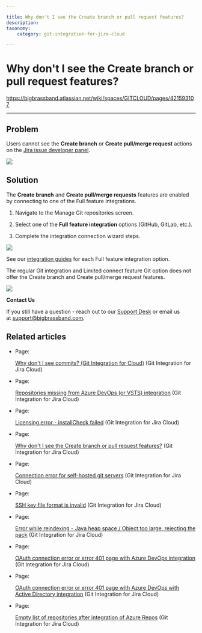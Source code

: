 ```yaml
---

title: Why don't I see the Create branch or pull request features?
description:
taxonomy:
    category: git-integration-for-jira-cloud

---
```


# Why don't I see the Create branch or pull request features?

<https://bigbrassband.atlassian.net/wiki/spaces/GITCLOUD/pages/421593107>

* * *

## Problem

Users cannot see the **Create branch** or **Create pull/merge request** actions on the [Jira issue developer panel](/wiki/spaces/GITCLOUD/pages/1923025809/Jira+Git+integration+development+panel).

![](https://bigbrassband.atlassian.net/wiki/download/attachments/421593107/createbranch-pullrequest.png?version=1&modificationDate=1586317455810&cacheVersion=1&api=v2)

## Solution

The **Create branch** and **Create pull/merge requests** features are enabled by connecting to one of the Full feature integrations.

1.  Navigate to the Manage Git repositories screen. 
    
2.  Select one of the **Full feature integration** options (GitHub, GitLab, etc.).
    
3.  Complete the integration connection wizard steps.
    

![](https://bigbrassband.atlassian.net/wiki/download/attachments/421593107/gitcloud-gitmgr-full-feature-sel.png?version=1&modificationDate=1638463123267&cacheVersion=1&api=v2)

See our [integration guides](/wiki/spaces/GITCLOUD/pages/82378780/Integration+Guide) for each Full feature integration option.

The regular Git integration and Limited connect feature Git option does not offer the Create branch and Create pull/merge request features.

![](https://bigbrassband.atlassian.net/wiki/download/attachments/421593107/gitcloud-gitmgr-limited-connect-sel.png?version=1&modificationDate=1638463377572&cacheVersion=1&api=v2)

**Contact Us**

If you still have a question - reach out to our [Support Desk](https://bigbrassband.atlassian.net/servicedesk/customer/portals) or email us at [support@bigbrassband.com](mailto:support@bigbrassband.com).

## Related articles

*   Page:
    
    [Why don't I see commits? (Git Integration for Cloud)](/wiki/spaces/GITCLOUD/pages/110755841) (Git Integration for Jira Cloud)
    
*   Page:
    
    [Repositories missing from Azure DevOps (or VSTS) integration](/wiki/spaces/GITCLOUD/pages/421462017/Repositories+missing+from+Azure+DevOps+%28or+VSTS%29+integration) (Git Integration for Jira Cloud)
    
*   Page:
    
    [Licensing error - installCheck failed](/wiki/spaces/GITCLOUD/pages/420282445/Licensing+error+-+installCheck+failed) (Git Integration for Jira Cloud)
    
*   Page:
    
    [Why don't I see the Create branch or pull request features?](/wiki/spaces/GITCLOUD/pages/421593107) (Git Integration for Jira Cloud)
    
*   Page:
    
    [Connection error for self-hosted git servers](/wiki/spaces/GITCLOUD/pages/419659840/Connection+error+for+self-hosted+git+servers) (Git Integration for Jira Cloud)
    
*   Page:
    
    [SSH key file format is invalid](/wiki/spaces/GITCLOUD/pages/421363756/SSH+key+file+format+is+invalid) (Git Integration for Jira Cloud)
    
*   Page:
    
    [Error while reindexing - Java heap space / Object too large, rejecting the pack](/wiki/spaces/GITCLOUD/pages/421462043) (Git Integration for Jira Cloud)
    
*   Page:
    
    [OAuth connection error or error 401 page with Azure DevOps integration](/wiki/spaces/GITCLOUD/pages/420282493/OAuth+connection+error+or+error+401+page+with+Azure+DevOps+integration) (Git Integration for Jira Cloud)
    
*   Page:
    
    [OAuth connection error or error 401 page with Azure DevOps with Active Directory integration](/wiki/spaces/GITCLOUD/pages/421527629/OAuth+connection+error+or+error+401+page+with+Azure+DevOps+with+Active+Directory+integration) (Git Integration for Jira Cloud)
    
*   Page:
    
    [Empty list of repositories after integration of Azure Repos](/wiki/spaces/GITCLOUD/pages/421298248/Empty+list+of+repositories+after+integration+of+Azure+Repos) (Git Integration for Jira Cloud)